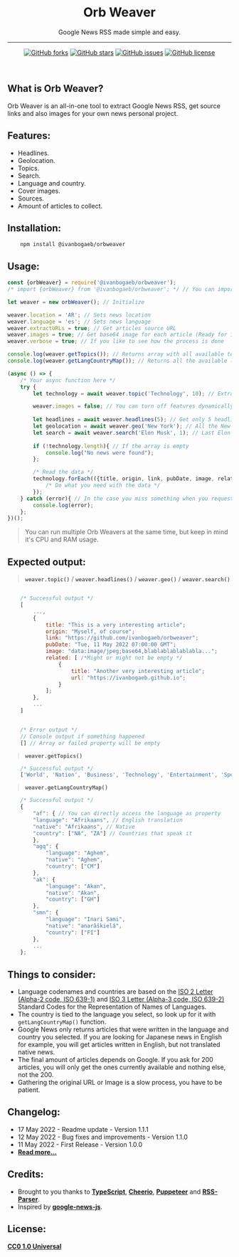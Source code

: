 <h1 align="center">Orb Weaver</h1>
<p align="center">Google News RSS made simple and easy.</p>

<hr>

<p align="center">
<a href="https://github.com/ivanbogaeb/OrbWeaver/network"><img alt="GitHub forks" src="https://img.shields.io/github/forks/ivanbogaeb/OrbWeaver"></a>
<a href="https://github.com/ivanbogaeb/OrbWeaver/stargazers"><img alt="GitHub stars" src="https://img.shields.io/github/stars/ivanbogaeb/OrbWeaver"></a>
<a href="https://github.com/ivanbogaeb/OrbWeaver/issues"><img alt="GitHub issues" src="https://img.shields.io/github/issues/ivanbogaeb/OrbWeaver"></a>
<a href="https://github.com/ivanbogaeb/OrbWeaver/blob/main/LICENSE"><img alt="GitHub license" src="https://img.shields.io/github/license/ivanbogaeb/OrbWeaver"></a>
</p>

<br>

## What is Orb Weaver?

Orb Weaver is an all-in-one tool to extract Google News RSS, get source links and also images for your own news personal project.

## Features:

- Headlines.
- Geolocation.
- Topics.
- Search.
- Language and country.
- Cover images.
- Sources.
- Amount of articles to collect.

## Installation:

```console
    npm install @ivanbogaeb/orbweaver
```

## Usage:

```javascript
const {orbWeaver} = require('@ivanbogaeb/orbweaver');
/* import {orbWeaver} from '@ivanbogaeb/orbweaver'; */ // You can import the package the way you want!

let weaver = new orbWeaver(); // Initialize

weaver.location = 'AR'; // Sets news location
weaver.language = 'es'; // Sets news language
weaver.extractURLs = true; // Get articles source URL
weaver.images = true; // Get base64 image for each article (Ready for img or canvas)
weaver.verbose = true; // If you like to see how the process is done

console.log(weaver.getTopics()); // Returns array with all available topics
console.log(weaver.getLangCountryMap()); // Returns all the available languages and countries.

(async () => {
    /* Your async function here */
    try {
        let technology = await weaver.topic('Technology', 10); // Extract 10 technology articles

        weaver.images = false; // You can turn off features dynamically!
            
        let headlines = await weaver.headlines(5); // Get only 5 headline articles
        let geolocation = await weaver.geo('New York'); // All the New York articles available
        let search = await weaver.search('Elon Musk', 1); // Last Elon Musk article
     
        if (!technology.length){ // If the array is empty
            console.log("No news were found");
        };

        /* Read the data */
        technology.forEach(({title, origin, link, pubDate, image, related}) => {
            /* Do what you need with the data */
        });
    } catch (error){ // In the case you miss something when you request articles!
        console.log(error);
    };
})();
```

> You can run multiple Orb Weavers at the same time, but keep in mind it's CPU and RAM usage.

## Expected output:

> **`weaver.topic()`** / **`weaver.headlines()`** / **`weaver.geo()`** / **`weaver.search()`**
```javascript

    /* Successful output */
    [
        ...,
        {
            title: "This is a very interesting article";
            origin: "Myself, of course";
            link: "https://github.com/ivanbogaeb/orbweaver";
            pubDate: "Tue, 11 May 2022 07:00:00 GMT";
            image: "data:image/jpeg;base64,blablablablablabla...";
            related: [ /*Might or might not be empty */
                {
                    title: "Another very interesting article";
                    url: "https://ivanbogaeb.github.io";
                }
            ];
        },
        ...
    ]


    /* Error output */
    // Console output if something happened
    [] // Array or failed property will be empty
```

> **`weaver.getTopics()`**
```javascript
    /* Successful output */
    ['World', 'Nation', 'Business', 'Technology', 'Entertainment', 'Sports', 'Science', 'Health'];
```

> **`weaver.getLangCountryMap()`**
```javascript
    /* Successful output */
    {
        "af": { // You can directly access the language as property
        "language": "Afrikaans", // English translation
        "native": "Afrikaans", // Native
        "country": ["NA", "ZA"] // Countries that speak it
        },
        "agq": {
            "language": "Aghem",
            "native": "Aghem",
            "country": ["CM"]
        },
        "ak": {
            "language": "Akan",
            "native": "Akan",
            "country": ["GH"]
        },
        "smn": {
            "language": "Inari Sami",
            "native": "anarâškielâ",
            "country": ["FI"]
        },
        ...
    };
```

## Things to consider:
- Language codenames and countries are based on the [ISO 2 Letter (Alpha-2 code, ISO 639-1)](http://www.loc.gov/standards/iso639-1/) and [ISO 3 Letter (Alpha-3 code, ISO 639-2)](http://www.loc.gov/standards/iso639-2/) Standard Codes for the Representation of Names of Languages.
- The country is tied to the language you select, so look up for it with `getLangCountryMap()` function.
- Google News only returns articles that were written in the language and country you selected. If you are looking for Japanese news in English for example, you will get articles written in English, but not translated native news.
- The final amount of articles depends on Google. If you ask for 200 articles, you will only get the ones currently available and nothing else, not the 200.
- Gathering the original URL or Image is a slow process, you have to be patient.

## Changelog:
- 17 May 2022 - Readme update - Version 1.1.1
- 12 May 2022 - Bug fixes and improvements - Version 1.1.0
- 11 May 2022 - First Release - Version 1.0.0
- **[Read more...](./changelog.md)**

## Credits:

- Brought to you thanks to **[TypeScript](https://www.typescriptlang.org/)**, **[Cheerio](https://cheerio.js.org/)**, **[Puppeteer](https://pptr.dev/)** and **[RSS-Parser](https://github.com/prof18/RSS-Parser)**.
- Inspired by **[google-news-js](https://github.com/DatanewsOrg/google-news-js)**.

## License:
**[CC0 1.0 Universal](./LICENSE)**
